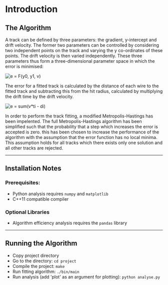 # Introduction

## The Algorithm
A track can be defined by three parameters: the gradient, y-intercept and drift
velocity. The former two parameters can be controlled by considering two
independent points on the track and varying the y co-ordinates of these points.
The drift velocity is then varied independently. These three parameters thus
form a three-dimensional parameter space in which the error is minimised:

![e = F(y0, y1, v)](/home/david/computing/project/doc/CodeCogsEqn2.png)

The error for a fitted track is calculated by the distance of each wire to the
fitted track and subtracting this from the hit radius, calculated by multiplying
the drift time by the drift velocity.

![e = sum(v*ti - di)](/home/david/computing/project/doc/CodeCogsEqn1.png)

In order to perform the track fitting, a modified Metropolis-Hastings has been
impelented. The full Metropolis-Hastings algorithm has been simplified such that
the probability that a step which increases the error is accepted is zero. this
has been chosen to increase the performance of the algorithm with the assumption
that the error function has no local minima. This assumption holds for all
tracks which there exists only one solution and all other tracks are rejected.

---

## Installation Notes

### Prerequisites:
- Python analysis requires `numpy` and `matplotlib`
- C++11 compatible compiler

### Optional Libraries
- Algorithm efficiency analysis requires the `pandas` library


---

## Running the Algorithm
- Copy project directory
- Go to the directory: `cd project`
- Compile the project: `make`
- Run fitting algorithm: `./bin/main`
- Run analysis (add 'plot' as an argument for plotting): `python analyse.py`

